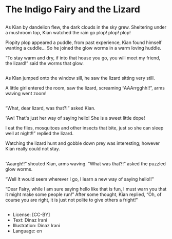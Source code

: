 # The Indigo Fairy and the Lizard

##
As Kian by dandelion flew, the dark clouds in the sky grew. Sheltering under a mushroom top, Kian watched the rain go plop! plop! plop!

Plopity plop appeared a puddle, from past experience, Kian found himself wanting a cuddle...
So he joined the glow worms in a warm loving huddle.

“To stay warm and dry, if into that house you go, you will meet my friend, the lizard!” said the worms that glow.

##
As Kian jumped onto the window sill, he saw the lizard sitting very still.

A little girl entered the room, saw the lizard, screaming “AAArrgghh!!”, arms waving went zoom!

##
“What, dear lizard, was that?!” asked Kian.

“Aw! That's just her way of saying hello! She is a sweet little dope!

I eat the flies, mosquitoes and other insects that bite, just so she can sleep well at night!!” replied the lizard.

Watching the lizard hunt and gobble down prey was interesting; however Kian really could not stay.

##
“Aaargh!!” shouted Kian, arms waving. “What was that?!” asked the puzzled glow worms.

“Well It would seem wherever I go, I learn a new way of saying hello!!”

“Dear Fairy, while I am sure saying hello like that is fun, I must warn you that it might make some people run!”
After some thought, Kian replied, “Oh, of course you are right, it is just not polite to give others a fright!”

##
* License: [CC-BY]
* Text: Dinaz Irani
* Illustration: Dinaz Irani
* Language: en

